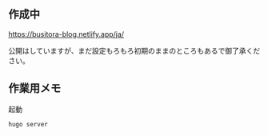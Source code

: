 ## 作成中

https://busitora-blog.netlify.app/ja/

公開はしていますが、まだ設定もろもろ初期のままのところもあるで御了承ください。


## 作業用メモ

起動
```
hugo server
```